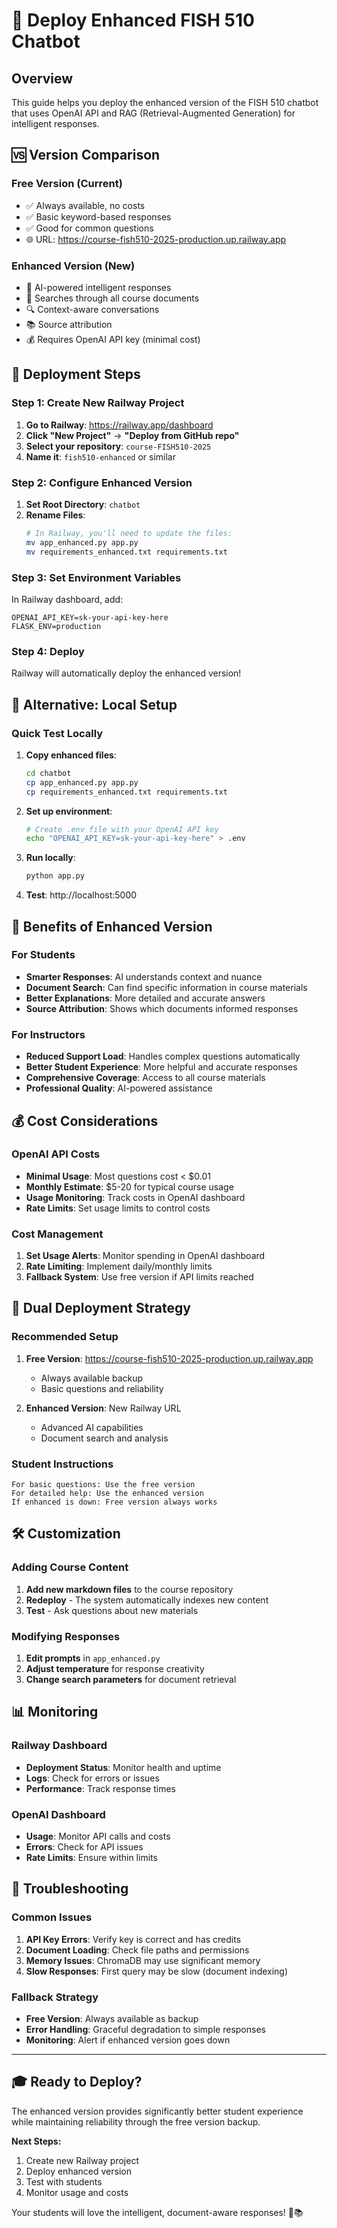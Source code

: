 # 🚀 Deploy Enhanced FISH 510 Chatbot

## Overview

This guide helps you deploy the enhanced version of the FISH 510 chatbot that uses OpenAI API and RAG (Retrieval-Augmented Generation) for intelligent responses.

## 🆚 Version Comparison

### Free Version (Current)
- ✅ Always available, no costs
- ✅ Basic keyword-based responses
- ✅ Good for common questions
- 🌐 URL: https://course-fish510-2025-production.up.railway.app

### Enhanced Version (New)
- 🚀 AI-powered intelligent responses
- 🧠 Searches through all course documents
- 🔍 Context-aware conversations
- 📚 Source attribution
- 💰 Requires OpenAI API key (minimal cost)

## 🚀 Deployment Steps

### Step 1: Create New Railway Project

1. **Go to Railway**: https://railway.app/dashboard
2. **Click "New Project"** → **"Deploy from GitHub repo"**
3. **Select your repository**: `course-FISH510-2025`
4. **Name it**: `fish510-enhanced` or similar

### Step 2: Configure Enhanced Version

1. **Set Root Directory**: `chatbot`
2. **Rename Files**:
   ```bash
   # In Railway, you'll need to update the files:
   mv app_enhanced.py app.py
   mv requirements_enhanced.txt requirements.txt
   ```

### Step 3: Set Environment Variables

In Railway dashboard, add:
```
OPENAI_API_KEY=sk-your-api-key-here
FLASK_ENV=production
```

### Step 4: Deploy

Railway will automatically deploy the enhanced version!

## 🔧 Alternative: Local Setup

### Quick Test Locally

1. **Copy enhanced files**:
   ```bash
   cd chatbot
   cp app_enhanced.py app.py
   cp requirements_enhanced.txt requirements.txt
   ```

2. **Set up environment**:
   ```bash
   # Create .env file with your OpenAI API key
   echo "OPENAI_API_KEY=sk-your-api-key-here" > .env
   ```

3. **Run locally**:
   ```bash
   python app.py
   ```

4. **Test**: http://localhost:5000

## 🎯 Benefits of Enhanced Version

### For Students
- **Smarter Responses**: AI understands context and nuance
- **Document Search**: Can find specific information in course materials
- **Better Explanations**: More detailed and accurate answers
- **Source Attribution**: Shows which documents informed responses

### For Instructors
- **Reduced Support Load**: Handles complex questions automatically
- **Better Student Experience**: More helpful and accurate responses
- **Comprehensive Coverage**: Access to all course materials
- **Professional Quality**: AI-powered assistance

## 💰 Cost Considerations

### OpenAI API Costs
- **Minimal Usage**: Most questions cost < $0.01
- **Monthly Estimate**: $5-20 for typical course usage
- **Usage Monitoring**: Track costs in OpenAI dashboard
- **Rate Limits**: Set usage limits to control costs

### Cost Management
1. **Set Usage Alerts**: Monitor spending in OpenAI dashboard
2. **Rate Limiting**: Implement daily/monthly limits
3. **Fallback System**: Use free version if API limits reached

## 🔄 Dual Deployment Strategy

### Recommended Setup
1. **Free Version**: https://course-fish510-2025-production.up.railway.app
   - Always available backup
   - Basic questions and reliability

2. **Enhanced Version**: New Railway URL
   - Advanced AI capabilities
   - Document search and analysis

### Student Instructions
```
For basic questions: Use the free version
For detailed help: Use the enhanced version
If enhanced is down: Free version always works
```

## 🛠️ Customization

### Adding Course Content
1. **Add new markdown files** to the course repository
2. **Redeploy** - The system automatically indexes new content
3. **Test** - Ask questions about new materials

### Modifying Responses
1. **Edit prompts** in `app_enhanced.py`
2. **Adjust temperature** for response creativity
3. **Change search parameters** for document retrieval

## 📊 Monitoring

### Railway Dashboard
- **Deployment Status**: Monitor health and uptime
- **Logs**: Check for errors or issues
- **Performance**: Track response times

### OpenAI Dashboard
- **Usage**: Monitor API calls and costs
- **Errors**: Check for API issues
- **Rate Limits**: Ensure within limits

## 🚨 Troubleshooting

### Common Issues
1. **API Key Errors**: Verify key is correct and has credits
2. **Document Loading**: Check file paths and permissions
3. **Memory Issues**: ChromaDB may use significant memory
4. **Slow Responses**: First query may be slow (document indexing)

### Fallback Strategy
- **Free Version**: Always available as backup
- **Error Handling**: Graceful degradation to simple responses
- **Monitoring**: Alert if enhanced version goes down

---

## 🎓 Ready to Deploy?

The enhanced version provides significantly better student experience while maintaining reliability through the free version backup.

**Next Steps:**
1. Create new Railway project
2. Deploy enhanced version
3. Test with students
4. Monitor usage and costs

Your students will love the intelligent, document-aware responses! 🐠📚
